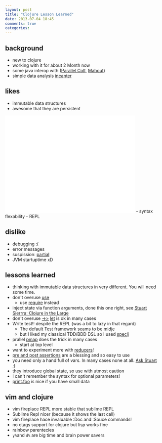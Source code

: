 ```yaml
---
layout: post
title: "Clojure Lesson Learned"
date: 2013-07-04 18:45
comments: true
categories: 
---
```


## background

- new to clojure
- working with it for about 2 Month now
- some java interop with ([Parallel Colt](http://incanter.org/docs/parallelcolt/api/), [Mahout](http://mahout.apache.org/))
- simple data analysis [incanter](http://incanter.org/)


## likes

- immutable data structures
- awesome that they are persistent
<iframe width="420" height="315" src="//www.youtube.com/embed/wASCH_gPnDw" frameborder="0" allowfullscreen></iframe>
- syntax flexability
- REPL


## dislike

- debugging :(
- error messages
- suspission: [partial](http://clojure.github.io/clojure/clojure.core-api.html#clojure.core/partial)
- JVM startuptime xD


## lessons learned

- thinking with immutable data structures in very different. You will need some time.
- don't overuse [use](http://clojure.github.io/clojure/clojure.core-api.html#clojure.core/use)
	- use [require](http://clojure.github.io/clojure/clojure.core-api.html#clojure.core/require) instead
- inject state via function arguments, done this one right, see [Stuart Sierrra: Clojure in the Large](http://www.infoq.com/presentations/Clojure-Large-scale-patterns-techniques)
- don't overuse [->>](http://clojure.github.io/clojure/clojure.core-api.html#clojure.core/->>) [let](http://clojure.github.io/clojure/clojure.core-api.html#clojure.core/let) is ok in many cases
- Write test!! despite the REPL (was a bit to lazy in that regard)
	- The default Test framework seams to be [midje](https://github.com/marick/Midje)
	- but I liked my classical TDD/BDD DSL so I used [speclj](http://speclj.com/)
- prallel [pmap](http://clojuredocs.org/clojure_core/clojure.core/pmap) does the trick in many cases
	- start at top level
- want to experiment more with [reducers](http://clojure.com/blog/2012/05/08/reducers-a-library-and-model-for-collection-processing.html)!
- [pre and post assertions](http://blog.fogus.me/2009/12/21/clojures-pre-and-post/) are a blessing and so easy to use
- you need only a hand full of vars. In many cases none at all. [Ask Stuart](http://www.infoq.com/presentations/Concurrency-Clojure) ;) 
- they introduce global state, so use with utmost caution
- I can't remember the syntax for optional parameters!
- [print.foo](https://github.com/AlexBaranosky/print-foo) is nice if you have small data


## vim and clojure

- vim fireplace REPL more stable that sublime REPL
- Sublime Repl nicer (because it shows the last call)
- vim fireplace hace invaluable :Doc and :Souce commands!
- no ctags support for clojure but lisp works fine
- rainbow parentecies
- `y%`and `d%` are big time and brain power savers